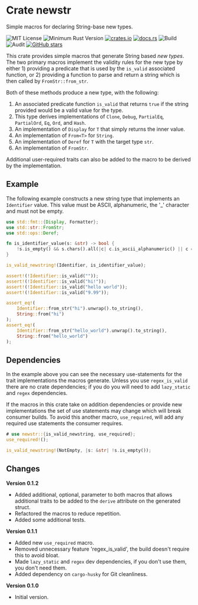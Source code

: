 # Crate newstr

Simple macros for declaring String-base new types.

![MIT License](https://img.shields.io/badge/license-mit-118811.svg)
![Minimum Rust Version](https://img.shields.io/badge/Min%20Rust-1.34-green.svg)
[![crates.io](https://img.shields.io/crates/v/newstr.svg)](https://crates.io/crates/newstr)
[![docs.rs](https://docs.rs/newstr/badge.svg)](https://docs.rs/newstr)
![Build](https://github.com/johnstonskj/rust-newstr/workflows/Rust/badge.svg)
![Audit](https://github.com/johnstonskj/rust-newstr/workflows/Security%20audit/badge.svg)
[![GitHub stars](https://img.shields.io/github/stars/johnstonskj/rust-newstr.svg)](https://github.com/johnstonskj/rust-newstr/stargazers)

This crate provides simple macros that generate String based *new types*. The two primary macros
implement the validity rules for the new type by either 1) providing a predicate that is used by
the `is_valid` associated function, or 2) providing a function to parse and return a string which
is then called by `FromStr::from_str`.

Both of these methods produce a new type, with the following:

1. An associated predicate function `is_valid` that returns `true` if the string provided would be a
   valid value for the type.
1. This type derives implementations of `Clone`, `Debug`, `PartialEq`, `PartialOrd`, `Eq`, `Ord`,
   and `Hash`.
1. An implementation of `Display` for `T` that simply returns the inner value.
1. An implementation of `From<T>` for `String`.
1. An implementation of `Deref` for `T` with the target type `str`.
1. An implementation of `FromStr`.

Additional user-required traits can also be added to the macro to be derived by the implementation.

## Example

The following example constructs a new string type that implements an `Identifier` value. This
value must be ASCII, alphanumeric, the '_' character and must not be empty.

```rust
use std::fmt::{Display, Formatter};
use std::str::FromStr;
use std::ops::Deref;

fn is_identifier_value(s: &str) -> bool {
    !s.is_empty() && s.chars().all(|c| c.is_ascii_alphanumeric() || c == '_')
}

is_valid_newstring!(Identifier, is_identifier_value);

assert!(!Identifier::is_valid(""));
assert!(!Identifier::is_valid("hi!"));
assert!(!Identifier::is_valid("hello world"));
assert!(!Identifier::is_valid("9.99"));

assert_eq!(
    Identifier::from_str("hi").unwrap().to_string(),
    String::from("hi")
);
assert_eq!(
    Identifier::from_str("hello_world").unwrap().to_string(),
    String::from("hello_world")
);
```

## Dependencies

In the example above you can see the necessary use-statements for the trait implementations the
macros generate. Unless you use `regex_is_valid` there are no crate dependencies; if you do you will
need to add `lazy_static` and `regex` dependencies.

If the macros in this crate take on addition dependencies or provide new implementations the set of
use statements may change which will break consumer builds. To avoid this another macro,
`use_required`, will add any required use statements the consumer requires.

```rust
# use newstr::{is_valid_newstring, use_required};
use_required!();

is_valid_newstring!(NotEmpty, |s: &str| !s.is_empty());
```

## Changes

**Version 0.1.2**

* Added additional, optional, parameter to both macros that allows additional traits to be added to the `derive`
 attribute on the generated struct.
* Refactored the macros to reduce repetition.
* Added some additional tests.

**Version 0.1.1**

* Added new `use_required` macro.
* Removed unnecessary feature 'regex_is_valid', the build doesn't require this to avoid bloat.
* Made `lazy_static` and `regex` dev dependencies, if you don't use them, you don't need them.
* Added dependency on `cargo-husky` for Git cleanliness.

**Version 0.1.0**

* Initial version.